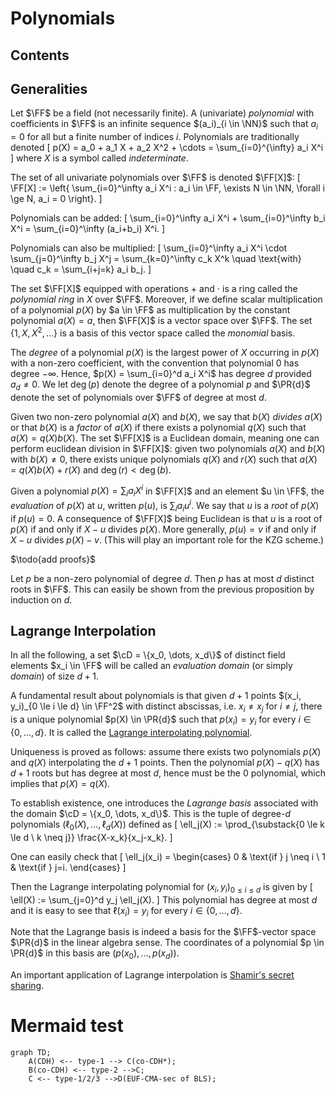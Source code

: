 # Polynomials

## Contents

<!-- toc -->

## Generalities

Let $\FF$ be a field (not necessarily finite).
A (univariate) *polynomial* with coefficients in $\FF$ is an infinite sequence $(a_i)_{i \in \NN}$ such that $a_i=0$ for all but a finite number of indices $i$.
Polynomials are traditionally denoted
\[
 p(X) = a_0 + a_1 X  + a_2 X^2 + \cdots = \sum_{i=0}^{\infty} a_i X^i
\]
where $X$ is a symbol called *indeterminate*.

The set of all univariate polynomials over $\FF$ is denoted $\FF[X]$:
\[
 \FF[X] := \left\{ \sum_{i=0}^\infty a_i X^i : a_i \in \FF, \exists N \in \NN, \forall i \ge N, a_i = 0 \right\}.
\]

Polynomials can be added:
\[
 \sum_{i=0}^\infty a_i X^i + \sum_{i=0}^\infty b_i X^i = \sum_{i=0}^\infty (a_i+b_i) X^i.
\]

Polynomials can also be multiplied:
\[
 \sum_{i=0}^\infty a_i X^i \cdot \sum_{j=0}^\infty b_j X^j = \sum_{k=0}^\infty c_k X^k \quad \text{with} \quad c_k = \sum_{i+j=k} a_i b_j.
\]

The set $\FF[X]$ equipped with operations $+$ and $\cdot$ is a ring called the *polynomial ring* in $X$ over $\FF$.
Moreover, if we define scalar multiplication of a polynomial $p(X)$ by $a \in \FF$ as multiplication by the constant polynomial $a(X) = a$, then $\FF[X]$ is a vector space over $\FF$.
The set $\{1, X, X^2, \dots\}$ is a basis of this vector space called the *monomial* basis.

The *degree* of a polynomial $p(X)$ is the largest power of $X$ occurring in $p(X)$ with a non-zero coefficient, with the convention that polynomial $0$ has degree $-\infty$.
Hence, $p(X) = \sum_{i=0}^d a_i X^i$ has degree $d$ provided $a_d \neq 0$.
We let $\deg(p)$ denote the degree of a polynomial $p$ and $\PR{d}$ denote the set of polynomials over $\FF$ of degree at most $d$.

Given two non-zero polynomial $a(X)$ and $b(X)$, we say that $b(X)$ *divides* $a(X)$ or that $b(X)$ is a *factor* of $a(X)$ if there exists a polynomial $q(X)$ such that $a(X)=q(X)b(X)$.
The set $\FF[X]$ is a Euclidean domain, meaning one can perform euclidean division in $\FF[X]$: given two polynomials $a(X)$ and $b(X)$ with $b(X) \neq 0$, there exists unique polynomials $q(X)$ and $r(X)$ such that $a(X) = q(X) b(X) + r(X)$ and $\deg(r) < \deg(b)$.

Given a polynomial $p(X) = \sum_i a_i X^i$ in $\FF[X]$ and an element $u \in \FF$, the *evaluation* of $p(X)$ at $u$, written $p(u)$, is $\sum_i a_i u^i$.
We say that $u$ is a *root* of $p(X)$ if $p(u) = 0$.
A consequence of $\FF[X]$ being Euclidean is that $u$ is a root of $p(X)$ if and only if $X-u$ divides $p(X)$.
More generally, $p(u) = v$ if and only if $X-u$ divides $p(X)-v$.
(This will play an important role for the KZG scheme.)

$\todo{add proofs}$

Let $p$ be a non-zero polynomial of degree $d$. Then $p$ has at most $d$ distinct roots in $\FF$.
This can easily be shown from the previous proposition by induction on $d$.

## Lagrange Interpolation

In all the following, a set $\cD = \{x_0, \dots, x_d\}$ of distinct field elements $x_i \in \FF$ will be called an *evaluation domain* (or simply *domain*) of size $d+1$.

A fundamental result about polynomials is that given $d+1$ points $(x_i, y_i)_{0 \le i \le d} \in \FF^2$ with distinct abscissas, i.e. $x_i \neq x_j$ for $i \neq j$, there is a unique polynomial $p(X) \in \PR{d}$ such that $p(x_i) = y_i$ for every $i \in \{0, \dots, d\}$.
It is called the [Lagrange interpolating polynomial](https://en.wikipedia.org/wiki/Lagrange_polynomial).

Uniqueness is proved as follows: assume there exists two polynomials $p(X)$ and $q(X)$ interpolating the $d+1$ points.
Then the polynomial $p(X)-q(X)$ has $d+1$ roots but has degree at most $d$, hence must be the 0 polynomial, which implies that $p(X) = q(X)$.

To establish existence, one introduces the *Lagrange basis* associated with the domain $\cD = \{x_0, \dots, x_d\}$.
This is the tuple of degree-$d$ polynomials $(\ell_0(X), \dots, \ell_d(X))$ defined as
\[
 \ell_j(X) := \prod_{\substack{0 \le k \le d \\ k \neq j}} \frac{X-x_k}{x_j-x_k}.
\]

One can easily check that
\[
 \ell_j(x_i) =
 \begin{cases}
  0 & \text{if } j \neq i \\
  1 & \text{if } j=i.
 \end{cases}
\]

Then the Lagrange interpolating polynomial for $(x_i, y_i)_{0 \le i \le d}$ is given by
\[
\ell(X) := \sum_{j=0}^d y_j \ell_j(X).
\]
This polynomial has degree at most $d$ and it is easy to see that $\ell(x_i) = y_i$ for every $i \in \{0,\dots,d\}$.

Note that the Lagrange basis is indeed a basis for the $\FF$-vector space $\PR{d}$ in the linear algebra sense.
The coordinates of a polynomial $p \in \PR{d}$ in this basis are $(p(x_0), \dots, p(x_d))$.

An important application of Lagrange interpolation is [Shamir's secret sharing](https://en.wikipedia.org/wiki/Shamir%27s_secret_sharing).

# Mermaid test

```mermaid
graph TD;
    A(CDH) <-- type-1 --> C(co-CDH*);
    B(co-CDH) <-- type-2 -->C;
    C <-- type-1/2/3 -->D(EUF-CMA-sec of BLS);
```
